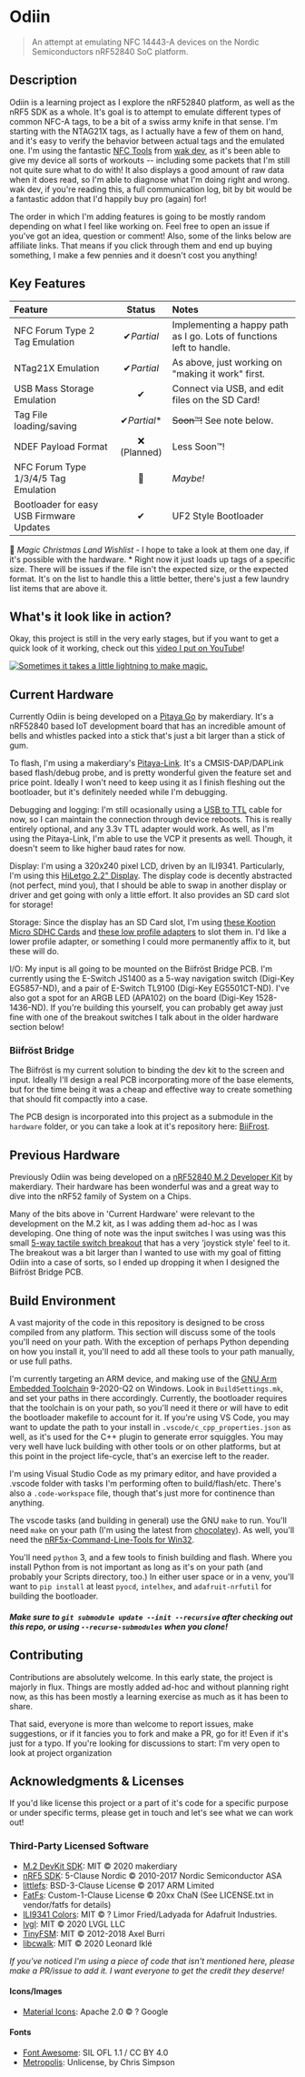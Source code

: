 # Odiin

> An attempt at emulating NFC 14443-A devices on the Nordic Semiconductors nRF52840 SoC platform.

## Description

Odiin is a learning project as I explore the nRF52840 platform, as well as the nRF5 SDK as a whole. It's goal is to attempt to emulate different types of common NFC-A tags, to be a bit of a swiss army knife in that sense. I'm starting with the NTAG21X tags, as I actually have a few of them on hand, and it's easy to verify the behavior between actual tags and the emulated one. I'm using the fantastic [NFC Tools](https://apps.apple.com/us/app/nfc-tools/id1252962749) from [wak dev](https://www.wakdev.com/), as it's been able to give my device all sorts of workouts -- including some packets that I'm still not quite sure what to do with! It also displays a good amount of raw data when it does read, so I'm able to diagnose what I'm doing right and wrong. wak dev, if you're reading this, a full communication log, bit by bit would be a fantastic addon that I'd happily buy pro (again) for!

The order in which I'm adding features is going to be mostly random depending on what I feel like working on. Feel free to open an issue if you've got an idea, question or comment! Also, some of the links below are affiliate links. That means if you click through them and end up buying something, I make a few pennies and it doesn't cost you anything!

## Key Features

|Feature|Status|Notes|
|:-|:-:|:-|
|NFC Forum Type 2 Tag Emulation|✔*Partial*|Implementing a happy path as I go. Lots of functions left to handle.|
|NTag21X Emulation|✔*Partial*|As above, just working on "making it work" first.|
|USB Mass Storage Emulation|✔|Connect via USB, and edit files on the SD Card!|
|Tag File loading/saving|✔*Partial*\*|~~Soon™!~~ See note below.|
|NDEF Payload Format|❌ (Planned)|Less Soon™!|
|NFC Forum Type 1/3/4/5 Tag Emulation|🎄|*Maybe!*|
|Bootloader for easy USB Firmware Updates|✔|UF2 Style Bootloader|

🎄 *Magic Christmas Land Wishlist* - I hope to take a look at them one day, if it's possible with the hardware.
\* Right now it just loads up tags of a specific size. There will be issues if the file isn't the expected size, or the expected format. It's on the list to handle this a little better, there's just a few laundry list items that are above it.

## What's it look like in action?

Okay, this project is still in the very early stages, but if you want to get a quick look of it working, check out this [video I put on YouTube](https://youtu.be/bRNZewXajJM)!

[![Sometimes it takes a little lightning to make magic.](http://img.youtube.com/vi/bRNZewXajJM/0.jpg)](http://www.youtube.com/watch?v=bRNZewXajJM "Odiin in very rough action!")

## Current Hardware

Currently Odiin is being developed on a [Pitaya Go](https://makerdiary.com/products/pitaya-go) by makerdiary. It's a nRF52840 based IoT development board that has an incredible amount of bells and whistles packed into a stick that's just a bit larger than a stick of gum.

To flash, I'm using a makerdiary's [Pitaya-Link](https://makerdiary.com/products/pitaya-link). It's a CMSIS-DAP/DAPLink based flash/debug probe, and is pretty wonderful given the feature set and price point. Ideally I won't need to keep using it as I finish fleshing out the bootloader, but it's definitely needed while I'm debugging.

Debugging and logging: I'm still ocasionally using a [USB to TTL](https://amzn.to/2OSYcJb) cable for now, so I can maintain the connection through device reboots. This is really entirely optional, and any 3.3v TTL adapter would work. As well, as I'm using the Pitaya-Link, I'm able to use the VCP it presents as well. Though, it doesn't seem to like higher baud rates for now.

Display: I'm using a 320x240 pixel LCD, driven by an ILI9341. Particularly, I'm using this [HiLetgo 2.2" Display](https://amzn.to/343kaSs). The display code is decently abstracted (not perfect, mind you), that I should be able to swap in another display or driver and get going with only a little effort. It also provides an SD card slot for storage!

Storage: Since the display has an SD Card slot, I'm using [these Kootion Micro SDHC Cards](https://amzn.to/3iMW0Qm) and [these low profile adapters](https://amzn.to/3kR3EuU) to slot them in. I'd like a lower profile adapter, or something I could more permanently affix to it, but these will do.

I/O: My input is all going to be mounted on the Biifröst Bridge PCB. I'm currently using the E-Switch JS1400 as a 5-way navigation switch (Digi-Key EG5857-ND), and a pair of E-Switch TL9100 (Digi-Key EG5501CT-ND). I've also got a spot for an ARGB LED (APA102) on the board (Digi-Key 1528-1436-ND). If you're building this yourself, you can probably get away just fine with one of the breakout switches I talk about in the older hardware section below!

### Biifröst Bridge

The Biifröst is my current solution to binding the dev kit to the screen and input. Ideally I'll design a real PCB incorporating more of the base elements, but for the time being it was a cheap and effective way to create something that should fit compactly into a case.

The PCB design is incorporated into this project as a submodule in the `hardware` folder, or you can take a look at it's repository here: [BiiFrost](https://github.com/nitz/Biifrost).

## Previous Hardware

Previously Odiin was being developed on a [nRF52840 M.2 Developer Kit](https://store.makerdiary.com/products/nrf52840-m2-developer-kit) by makerdiary. Their hardware has been wonderful was and a great way to dive into the nRF52 family of System on a Chips.

Many of the bits above in 'Current Hardware' were relevant to the development on the M.2 kit, as I was adding them ad-hoc as I was developing. One thing of note was the input switches I was using was this small [5-way tactile switch breakout](https://amzn.to/3hy9GxS) that has a very 'joystick style' feel to it. The breakout was a bit larger than I wanted to use with my goal of fitting Odiin into a case of sorts, so I ended up dropping it when I designed the Biifröst Bridge PCB.

## Build Environment

A vast majority of the code in this repository is designed to be cross compiled from any platform. This section will discuss some of the tools you'll need on your path. With the exception of perhaps Python depending on how you install it, you'll need to add all these tools to your path manually, or use full paths.

 I'm currently targeting an ARM device, and making use of the [GNU Arm Embedded Toolchain](https://developer.arm.com/tools-and-software/open-source-software/developer-tools/gnu-toolchain/gnu-rm/downloads) 9-2020-Q2 on Windows. Look in `BuildSettings.mk`, and set your paths in there accordingly. Currently, the bootloader requires that the toolchain is on your path, so you'll need it there or will have to edit the bootloader makefile to account for it. If you're using VS Code, you may want to update the path to your install in `.vscode/c_cpp_properties.json` as well, as it's used for the C++ plugin to generate error squiggles. You may very well have luck building with other tools or on other platforms, but at this point in the project life-cycle, that's an exercise left to the reader.

I'm using Visual Studio Code as my primary editor, and have provided a .vscode folder with tasks I'm performing often to build/flash/etc. There's also a `.code-workspace` file, though that's just more for continence than anything.

The vscode tasks (and building in general) use the GNU `make` to run. You'll need `make` on your path (I'm using the latest from [chocolatey](https://chocolatey.org/packages/make)). As well, you'll need the [nRF5x-Command-Line-Tools for Win32](https://www.nordicsemi.com/Software-and-Tools/Development-Tools/nRF-Command-Line-Tools/Download#infotabs).

You'll need `python` 3, and a few tools to finish building and flash. Where you install Python from is not important as long as it's on your path (and probably your Scripts directory, too.) In either user space or in a venv, you'll want to `pip install` at least `pyocd`, `intelhex`, and `adafruit-nrfutil` for building the bootloader.

##### Make sure to `git submodule update --init --recursive` after checking out this repo, or using `--recurse-submodules` when you clone!

## Contributing

Contributions are absolutely welcome. In this early state, the project is majorly in flux. Things are mostly added ad-hoc and without planning right now, as this has been mostly a learning exercise as much as it has been to share.

That said, everyone is more than welcome to report issues, make suggestions, or if it fancies you to fork and make a PR, go for it! Even if it's just for a typo. If you're looking for discussions to start: I'm very open to look at project organization

## Acknowledgments & Licenses

If you'd like license this project or a part of it's code for a specific purpose or under specific terms, please get in touch and let's see what we can work out!

### Third-Party Licensed Software

- [M.2 DevKit SDK](https://github.com/makerdiary/nrf52840-m2-devkit): MIT © 2020 makerdiary
- [nRF5 SDK](https://developer.nordicsemi.com/): 5-Clause Nordic © 2010-2017 Nordic Semiconductor ASA
- [littlefs](https://github.com/ARMmbed/littlefs): BSD-3-Clause License © 2017 ARM Limited
- [FatFs](http://elm-chan.org/fsw/ff/00index_e.html): Custom-1-Clause License © 20xx ChaN (See LICENSE.txt in vendor/fatfs for details)
- [ILI9341 Colors](https://github.com/adafruit/Adafruit_ILI9341): MIT © ? Limor Fried/Ladyada for Adafruit Industries.
- [lvgl](https://github.com/lvgl/lvgl): MIT © 2020 LVGL LLC
- [TinyFSM](https://github.com/digint/tinyfsm): MIT © 2012-2018 Axel Burri
- [libcwalk](https://github.com/likle/cwalk): MIT © 2020 Leonard Iklé

*If you've noticed I'm using a piece of code that isn't mentioned here, please make a PR/issue to add it. I want everyone to get the credit they deserve!*

#### Icons/Images
- [Material Icons](https://material.io/): Apache 2.0 © ? Google

#### Fonts

- [Font Awesome](https://github.com/FortAwesome/Font-Awesome): SIL OFL 1.1 / CC BY 4.0
- [Metropolis](https://github.com/chrismsimpson/Metropolis): Unlicense, by Chris Simpson
